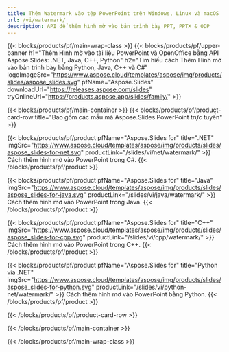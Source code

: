 ```yaml
---
title: Thêm Watermark vào tệp PowerPoint trên Windows, Linux và macOS
url: /vi/watermark/
description: API để thêm hình mờ vào bản trình bày PPT, PPTX & ODP
---
```


{{< blocks/products/pf/main-wrap-class >}}
{{< blocks/products/pf/upper-banner h1="Thêm Hình mờ vào tài liệu PowerPoint và OpenOffice bằng API Aspose.Slides: .NET, Java, C++, Python" h2="Tìm hiểu cách Thêm Hình mờ vào bản trình bày bằng Python, Java, C++ và C#" logoImageSrc="https://www.aspose.cloud/templates/aspose/img/products/slides/aspose_slides.svg" pfName="Aspose.Slides" downloadUrl="https://releases.aspose.com/slides" tryOnlineUrl="https://products.aspose.app/slides/family/" >}}

{{< blocks/products/pf/main-container >}}
{{< blocks/products/pf/product-card-row title="Bao gồm các mẫu mã Aspose.Slides PowerPoint trực tuyến" >}}

{{< blocks/products/pf/product pfName="Aspose.Slides for" title=".NET" imgSrc="https://www.aspose.cloud/templates/aspose/img/products/slides/aspose_slides-for-net.svg" productLink="/slides/vi/net/watermark/" >}}
Cách thêm hình mờ vào PowerPoint trong C#.
{{< /blocks/products/pf/product >}}

{{< blocks/products/pf/product pfName="Aspose.Slides for" title="Java" imgSrc="https://www.aspose.cloud/templates/aspose/img/products/slides/aspose_slides-for-java.svg" productLink="/slides/vi/java/watermark/" >}}
Cách thêm hình mờ vào PowerPoint trong Java.
{{< /blocks/products/pf/product >}}

{{< blocks/products/pf/product pfName="Aspose.Slides for" title="C++" imgSrc="https://www.aspose.cloud/templates/aspose/img/products/slides/aspose_slides-for-cpp.svg" productLink="/slides/vi/cpp/watermark/" >}}
Cách thêm hình mờ vào PowerPoint trong C++.
{{< /blocks/products/pf/product >}}

{{< blocks/products/pf/product pfName="Aspose.Slides for" title="Python via .NET" imgSrc="https://www.aspose.cloud/templates/aspose/img/products/slides/aspose_slides-for-python.svg" productLink="/slides/vi/python-net/watermark/" >}}
Cách thêm hình mờ vào PowerPoint bằng Python.
{{< /blocks/products/pf/product >}}

{{< /blocks/products/pf/product-card-row >}}

{{< /blocks/products/pf/main-container >}}

{{< /blocks/products/pf/main-wrap-class >}}
